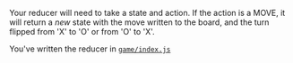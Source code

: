Your reducer will need to take a state and action. If the action is a MOVE,
it will return a *new* state with the move written to the board, and the
turn flipped from 'X' to 'O' or from 'O' to 'X'.

<guide>You've written the reducer in [`game/index.js`](./game/index.js)</guide>
